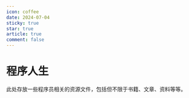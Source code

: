 ```yaml
---
icon: coffee
date: 2024-07-04
sticky: true
star: true
article: true
comment: false
---
```


# 程序人生

此处存放一些程序员相关的资源文件，包括但不限于书籍、文章、资料等等。

